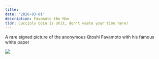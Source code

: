 ```yaml
---
title: 
date: "2020-03-01"
description: Favamoto the Man
tldr: Cucciolo Coin is shit, don't waste your time here!
---
```


A rare signed picture of the anonymous Qtoshi Favamoto
with his famous white paper


![](images/favamoto.png)



